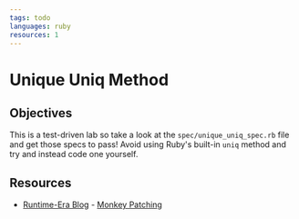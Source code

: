 ```yaml
---
tags: todo
languages: ruby
resources: 1
---
```

# Unique Uniq Method

## Objectives

This is a test-driven lab so take a look at the `spec/unique_uniq_spec.rb` file and get those specs to pass! Avoid using Ruby's built-in `uniq` method and try and instead code one yourself.

## Resources
* [Runtime-Era Blog](http://www.runtime-era.com) - [Monkey Patching](http://www.runtime-era.com/2012/12/reopen-and-modify-ruby-classes-monkey.html)